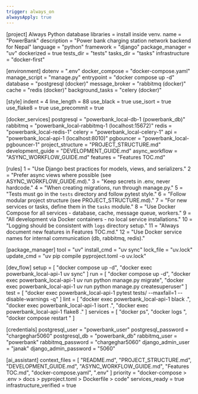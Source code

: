 ```yaml
---
trigger: always_on
alwaysApply: true
---
```


[project]
Always Python database libraries = install inside venv.
name = "PowerBank"
description = "Power bank charging station network backend for Nepal"
language = "python"
framework = "django"
package_manager = "uv"
dockerized = true
tests_dir = "tests"
tasks_dir = "tasks"
infrastructure = "docker-first"

[environment]
dotenv = ".env"
docker_compose = "docker-compose.yaml"
manage_script = "manage.py"
entrypoint = "docker compose up -d"
database = "postgresql (docker)"
message_broker = "rabbitmq (docker)"
cache = "redis (docker)"
background_tasks = "celery (docker)"

[style]
indent = 4
line_length = 88
use_black = true
use_isort = true
use_flake8 = true
use_precommit = true

[docker_services]
postgresql = "powerbank_local-db-1 (powerbank_db)"
rabbitmq = "powerbank_local-rabbitmq-1 (localhost:15672)"
redis = "powerbank_local-redis-1"
celery = "powerbank_local-celery-1"
api = "powerbank_local-api-1 (localhost:8010)"
pgbouncer = "powerbank_local-pgbouncer-1"
project_structure = "PROJECT_STRUCTURE.md"
development_guide = "DEVELOPMENT_GUIDE.md"
async_workflow = "ASYNC_WORKFLOW_GUIDE.md"
features = "Features TOC.md"

[rules]
1 = "Use Django best practices for models, views, and serializers."
2 = "Prefer async views where possible (see ASYNC_WORKFLOW_GUIDE.md)."
3 = "Keep secrets in .env, never hardcode."
4 = "When creating migrations, run through manage.py."
5 = "Tests must go in the `tests` directory and follow pytest style."
6 = "Follow modular project structure (see PROJECT_STRUCTURE.md)."
7 = "For new services or tasks, define them in the `tasks` module."
8 = "Use Docker Compose for all services - database, cache, message queue, workers."
9 = "All development via Docker containers - no local service installations."
10 = "Logging should be consistent with `logs` directory setup."
11 = "Always document new features in Features TOC.md."
12 = "Use Docker service names for internal communication (db, rabbitmq, redis)."

[package_manager]
tool = "uv"
install_cmd = "uv sync"
lock_file = "uv.lock"
update_cmd = "uv pip compile pyproject.toml -o uv.lock"

[dev_flow]
setup = [
  "docker compose up -d",
  "docker exec powerbank_local-api-1 uv sync"
]
run = [
  "docker compose up -d",
  "docker exec powerbank_local-api-1 uv run python manage.py migrate", 
  "docker exec powerbank_local-api-1 uv run python manage.py createsuperuser"
]
test = [
  "docker exec powerbank_local-api-1 pytest tests/ --maxfail=1 --disable-warnings -q"
]
lint = [
  "docker exec powerbank_local-api-1 black .",
  "docker exec powerbank_local-api-1 isort .",
  "docker exec powerbank_local-api-1 flake8 ."
]
services = [
  "docker ps",
  "docker logs <service-name>",
  "docker compose restart <service>"
]

[credentials]
postgresql_user = "powerbank_user"
postgresql_password = "chargeghar5060"
postgresql_db = "powerbank_db"
rabbitmq_user = "powerbank"
rabbitmq_password = "chargeghar5060"
django_admin_user = "janak"
django_admin_password = "5060"

[ai_assistant]
context_files = [
  "README.md",
  "PROJECT_STRUCTURE.md",
  "DEVELOPMENT_GUIDE.md",
  "ASYNC_WORKFLOW_GUIDE.md",
  "Features TOC.md",
  "docker-compose.yaml",
  ".env"
]
priority = "docker-compose > .env > docs > pyproject.toml > Dockerfile > code"
services_ready = true
infrastructure_verified = true
